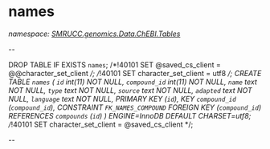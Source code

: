 ﻿# names
_namespace: [SMRUCC.genomics.Data.ChEBI.Tables](./index.md)_

--
 
 DROP TABLE IF EXISTS `names`;
 /*!40101 SET @saved_cs_client = @@character_set_client */;
 /*!40101 SET character_set_client = utf8 */;
 CREATE TABLE `names` (
 `id` int(11) NOT NULL,
 `compound_id` int(11) NOT NULL,
 `name` text NOT NULL,
 `type` text NOT NULL,
 `source` text NOT NULL,
 `adapted` text NOT NULL,
 `language` text NOT NULL,
 PRIMARY KEY (`id`),
 KEY `compound_id` (`compound_id`),
 CONSTRAINT `FK_NAMES_COMPOUND` FOREIGN KEY (`compound_id`) REFERENCES `compounds` (`id`)
 ) ENGINE=InnoDB DEFAULT CHARSET=utf8;
 /*!40101 SET character_set_client = @saved_cs_client */;
 
 --





